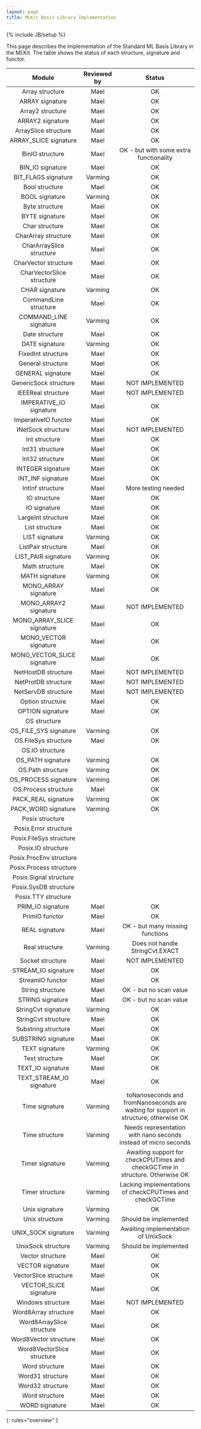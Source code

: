 ```yaml
---
layout: page
title: MLKit Basis Library Implementation
---
```

{% include JB/setup %}

This page describes the implementation of the Standard ML Basis
Library in the MLKit. The table shows the status of each structure,
signature and functor.

| Module | Reviewed by | Status |
|:------:|:-----------:|:------:|
| Array structure | Mael |  OK |
| ARRAY signature | Mael |  OK |
| Array2 structure | Mael |  OK |
| ARRAY2 signature | Mael |  OK |
| ArraySlice structure | Mael |  OK |
| ARRAY_SLICE signature | Mael |  OK |
| BinIO structure | Mael |  OK - but with some extra functionality |
| BIN_IO signature | Mael |  OK |
| BIT_FLAGS signature | Varming |  OK |
| Bool structure | Mael |  OK |
| BOOL signature | Varming |  OK |
| Byte structure | Mael |  OK |
| BYTE signature | Mael |  OK |
| Char structure | Mael |  OK |
| CharArray structure | Mael |  OK |
| CharArraySlice structure | Mael |  OK |
| CharVector structure | Mael |  OK |
| CharVectorSlice structure | Mael |  OK |
| CHAR signature | Varming |  OK |
| CommandLine structure | Mael |  OK |
| COMMAND_LINE signature | Varming |  OK |
| Date structure | Mael |  OK |
| DATE signature | Varming |  OK |
| FixedInt structure | Mael |  OK |
| General structure | Mael |  OK |
| GENERAL signature | Mael |  OK |
| GenericSock structure | Mael |  NOT IMPLEMENTED |
| IEEEReal structure | Mael |  NOT IMPLEMENTED |
| IMPERATIVE_IO signature | Mael |  OK |
| ImperativeIO functor | Mael |  OK |
| INetSock structure | Mael |  NOT IMPLEMENTED |
| Int structure | Mael |  OK |
| Int31 structure | Mael |  OK |
| Int32 structure | Mael |  OK |
| INTEGER signature | Mael |  OK |
| INT_INF signature | Mael |  OK |
| IntInf structure | Mael |  More testing needed |
| IO structure | Mael |  OK |
| IO signature | Mael |  OK |
| LargeInt structure | Mael |  OK |
| List structure | Mael |  OK |
| LIST signature | Varming |  OK |
| ListPair structure | Mael |  OK |
| LIST_PAIR signature | Varming |  OK |
| Math structure | Mael |  OK |
| MATH signature | Varming |  OK |
| MONO_ARRAY signature | Mael |  OK |
| MONO_ARRAY2 signature | Mael |  NOT IMPLEMENTED |
| MONO_ARRAY_SLICE signature | Mael |  OK |
| MONO_VECTOR signature | Mael |  OK |
| MONO_VECTOR_SLICE signature | Mael |  OK |
| NetHostDB structure | Mael |  NOT IMPLEMENTED |
| NetProtDB structure | Mael |  NOT IMPLEMENTED |
| NetServDB structure | Mael |  NOT IMPLEMENTED |
| Option structure | Mael |  OK |
| OPTION signature | Mael |  OK |
| OS structure |
| OS_FILE_SYS signature | Varming |  OK |
| OS.FileSys structure | Mael |  OK |
| OS.IO structure |
| OS_PATH signature | Varming |  OK |
| OS.Path structure | Varming |  OK |
| OS_PROCESS signature | Varming |  OK |
| OS.Process structure | Mael |  OK |
| PACK_REAL signature | Varming |  OK |
| PACK_WORD signature | Varming |  OK |
| Posix structure |
| Posix.Error structure |
| Posix.FileSys structure |
| Posix.IO structure |
| Posix.ProcEnv structure |
| Posix.Process structure |
| Posix.Signal structure |
| Posix.SysDB structure |
| Posix.TTY structure |
| PRIM_IO signature | Mael |  OK |
| PrimIO functor | Mael |  OK |
| REAL signature | Mael |  OK - but many missing functions |
| Real structure | Varming |  Does not handle StringCvt.EXACT |
| Socket structure | Mael |  NOT IMPLEMENTED |
| STREAM_IO signature | Mael |  OK |
| StreamIO functor | Mael |  OK |
| String structure | Mael |  OK - but no scan value |
| STRING signature | Mael |  OK - but no scan value |
| StringCvt signature | Varming |  OK |
| StringCvt structure | Mael |  OK |
| Substring structure | Mael |  OK |
| SUBSTRING signature | Mael |  OK |
| TEXT signature | Varming |  OK |
| Text structure | Mael |  OK |
| TEXT_IO signature | Mael |  OK |
| TEXT_STREAM_IO signature | Mael |  OK |
| Time signature | Varming |  toNanoseconds and fromNanoseconds are waiting for support in structure, otherwise OK |
| Time structure | Varming |  Needs representation with nano seconds instead of micro seconds |
| Timer signature | Varming |  Awaiting support for checkCPUTimes and checkGCTime in structure. Otherwise OK |
| Timer structure | Varming |  Lacking implementations of checkCPUTimes and checkGCTime |
| Unix signature | Varming |  OK |
| Unix structure | Varming |  Should be implemented |
| UNIX_SOCK signature | Varming |  Awaiting implementation of UnixSock |
| UnixSock structure | Varming |  Should be implemented |
| Vector structure | Mael |  OK |
| VECTOR signature | Mael |  OK |
| VectorSlice structure | Mael |  OK |
| VECTOR_SLICE signature | Mael |  OK |
| Windows structure | Mael |  NOT IMPLEMENTED |
| Word8Array structure | Mael |  OK |
| Word8ArraySlice structure | Mael |  OK |
| Word8Vector structure | Mael |  OK |
| Word8VectorSlice structure | Mael |  OK |
| Word structure | Mael |  OK |
| Word31 structure | Mael |  OK |
| Word32 structure | Mael |  OK |
| Word structure | Mael |  OK|
| WORD signature| Mael |  OK |
{: rules="overview" }